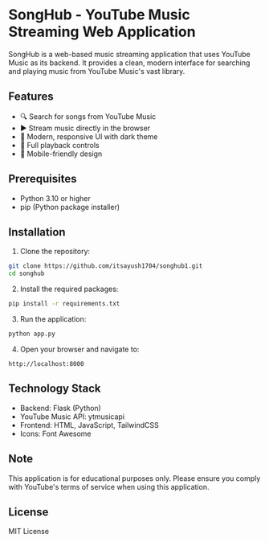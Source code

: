 # SongHub - YouTube Music Streaming Web Application

SongHub is a web-based music streaming application that uses YouTube Music as its backend. It provides a clean, modern interface for searching and playing music from YouTube Music's vast library.

## Features

- 🔍 Search for songs from YouTube Music
- ▶️ Stream music directly in the browser
- 🎨 Modern, responsive UI with dark theme
- 🎵 Full playback controls
- 📱 Mobile-friendly design

## Prerequisites

- Python 3.10 or higher
- pip (Python package installer)

## Installation

1. Clone the repository:
```bash
git clone https://github.com/itsayush1704/songhub1.git
cd songhub
```

2. Install the required packages:
```bash
pip install -r requirements.txt
```

3. Run the application:
```bash
python app.py
```

4. Open your browser and navigate to:
```
http://localhost:8000
```

## Technology Stack

- Backend: Flask (Python)
- YouTube Music API: ytmusicapi
- Frontend: HTML, JavaScript, TailwindCSS
- Icons: Font Awesome

## Note

This application is for educational purposes only. Please ensure you comply with YouTube's terms of service when using this application.

## License

MIT License
